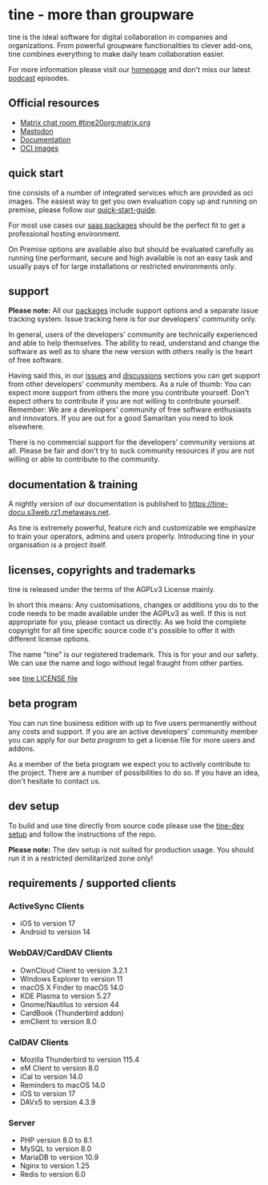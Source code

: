 # tine - more than groupware
tine is the ideal software for digital collaboration in companies and organizations. From powerful groupware
functionalities to clever add-ons, tine combines everything to make daily team collaboration easier.

For more information please visit our [homepage](https://www.tine-groupware.de) and don't miss our latest
[podcast](https://www.tine-groupware.de/tine-podcast/) episodes.

## Official resources
* [Matrix chat room #tine20org:matrix.org](https://matrix.to/#/!gGPNgDOyMWwSPjFFXa:matrix.org)
* [Mastodon](https://mastodon.social/@tinegroupware)
* [Documentation](https://tine-docu.s3web.rz1.metaways.net)
* [OCI images](https://hub.docker.com/u/tinegroupware)


## quick start
tine consists of a number of integrated services which are provided as oci images. The easiest way to get you own
evaluation copy up and running on premise, please follow our [quick-start-guide](https://tine-docu.s3web.rz1.metaways.net/en/operators/Installation_Guide/#quickstart).

For most use cases our [saas packages](https://www.tine-groupware.de/produkte/) should be the perfect fit to get a
professional hosting environment.

On Premise options are available also but should be evaluated carefully as running tine performant, secure and high
available is not an easy task and usually pays of for large installations or restricted environments only.

## support
**Please note:** All our [packages](https://www.tine-groupware.de/produkte/) include support options and a separate
issue tracking system. Issue tracking here is for our developers' community only.

In general, users of the developers' community are technically experienced and able to help themselves. The ability to read,
understand and change the software as well as to share the new version with others really is the heart of free software.

Having said this, in our [issues](https://github.com/tine-groupware/tine/issues) and [discussions](https://github.com/orgs/tine-groupware/discussions) sections
you can get support from other developers' community members. As a rule of thumb: You can expect more support from others the more
you contribute yourself. Don't expect others to contribute if you are not willing to contribute yourself. Remember: We
are a developers' community of free software enthusiasts and innovators. If you are out for a good Samaritan you need to look
elsewhere.

There is no commercial support for the developers' community versions at all. Please be fair and don't try to suck community
resources if you are not willing or able to contribute to the community.

## documentation & training
A nightly version of our documentation is published to https://tine-docu.s3web.rz1.metaways.net.

As tine is extremely powerful, feature rich and customizable we emphasize to train your operators, admins and users properly.
Introducing tine in your organisation is a project itself.

## licenses, copyrights and trademarks
tine is released under the terms of the AGPLv3 License mainly.

In short this means: Any customisations, changes or additions you do to the code needs to be made available under the
AGPLv3 as well. If this is not appropriate for you, please contact us directly. As we hold the complete copyright for
all tine specific source code it's possible to offer it with different license options.

The name "tine" is our registered trademark. This is for your and our safety. We can use the name and logo without
legal fraught from other parties.

see [tine LICENSE file](https://github.com/tine-groupware/tine/blob/main/LICENSE.md)

## beta program
You can run tine business edition with up to five users permanently without any costs and support. If you are an active
developers' community member you can apply for our _beta program_ to get a license file for more users and addons.

As a member of the beta program we expect you to actively contribute to the project. There are a number of possibilities
to do so. If you have an idea, don't hesitate to contact us.

## dev setup
To build and use tine directly from source code please use the [tine-dev setup](https://github.com/tine-groupware/tine-dev)
and follow the instructions of the repo.

**Please note:** The dev setup is not suited for production usage. You should run it in a restricted demilitarized zone only!

## requirements / supported clients

### ActiveSync Clients
- iOS to version 17
- Android to version 14

### WebDAV/CardDAV Clients
- OwnCloud Client to version 3.2.1
- Windows Explorer to version 11
- macOS X Finder to macOS 14.0
- KDE Plasma to version 5.27
- Gnome/Nautilus to version 44
- CardBook (Thunderbird addon)
- emClient to version 8.0

### CalDAV Clients
- Mozilla Thunderbird to version 115.4
- eM Client to version 8.0
- iCal to version 14.0
- Reminders to macOS 14.0
- iOS to version 17
- DAVx5 to version 4.3.9

### Server
- PHP version 8.0 to 8.1
- MySQL to version 8.0
- MariaDB to version 10.9
- Nginx to version 1.25
- Redis to version 6.0
